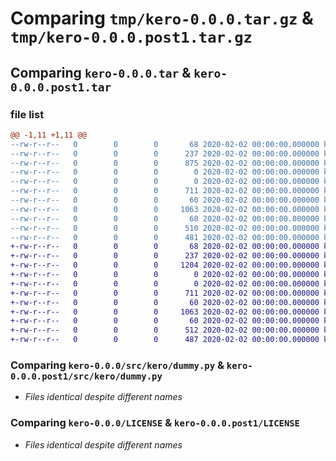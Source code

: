 # Comparing `tmp/kero-0.0.0.tar.gz` & `tmp/kero-0.0.0.post1.tar.gz`

## Comparing `kero-0.0.0.tar` & `kero-0.0.0.post1.tar`

### file list

```diff
@@ -1,11 +1,11 @@
--rw-r--r--   0        0        0       68 2020-02-02 00:00:00.000000 kero-0.0.0/.gitattributes
--rw-r--r--   0        0        0      237 2020-02-02 00:00:00.000000 kero-0.0.0/env.yml
--rw-r--r--   0        0        0      875 2020-02-02 00:00:00.000000 kero-0.0.0/projects/_tests01.py
--rw-r--r--   0        0        0        0 2020-02-02 00:00:00.000000 kero-0.0.0/src/__init__.py
--rw-r--r--   0        0        0        0 2020-02-02 00:00:00.000000 kero-0.0.0/src/kero/__init__.py
--rw-r--r--   0        0        0      711 2020-02-02 00:00:00.000000 kero-0.0.0/src/kero/dummy.py
--rw-r--r--   0        0        0       60 2020-02-02 00:00:00.000000 kero-0.0.0/src/kero/utils.py
--rw-r--r--   0        0        0     1063 2020-02-02 00:00:00.000000 kero-0.0.0/LICENSE
--rw-r--r--   0        0        0       60 2020-02-02 00:00:00.000000 kero-0.0.0/README.md
--rw-r--r--   0        0        0      510 2020-02-02 00:00:00.000000 kero-0.0.0/pyproject.toml
--rw-r--r--   0        0        0      481 2020-02-02 00:00:00.000000 kero-0.0.0/PKG-INFO
+-rw-r--r--   0        0        0       68 2020-02-02 00:00:00.000000 kero-0.0.0.post1/.gitattributes
+-rw-r--r--   0        0        0      237 2020-02-02 00:00:00.000000 kero-0.0.0.post1/env.yml
+-rw-r--r--   0        0        0     1204 2020-02-02 00:00:00.000000 kero-0.0.0.post1/projects/_tests01.py
+-rw-r--r--   0        0        0        0 2020-02-02 00:00:00.000000 kero-0.0.0.post1/src/__init__.py
+-rw-r--r--   0        0        0        0 2020-02-02 00:00:00.000000 kero-0.0.0.post1/src/kero/__init__.py
+-rw-r--r--   0        0        0      711 2020-02-02 00:00:00.000000 kero-0.0.0.post1/src/kero/dummy.py
+-rw-r--r--   0        0        0       60 2020-02-02 00:00:00.000000 kero-0.0.0.post1/src/kero/utils.py
+-rw-r--r--   0        0        0     1063 2020-02-02 00:00:00.000000 kero-0.0.0.post1/LICENSE
+-rw-r--r--   0        0        0       60 2020-02-02 00:00:00.000000 kero-0.0.0.post1/README.md
+-rw-r--r--   0        0        0      512 2020-02-02 00:00:00.000000 kero-0.0.0.post1/pyproject.toml
+-rw-r--r--   0        0        0      487 2020-02-02 00:00:00.000000 kero-0.0.0.post1/PKG-INFO
```

### Comparing `kero-0.0.0/src/kero/dummy.py` & `kero-0.0.0.post1/src/kero/dummy.py`

 * *Files identical despite different names*

### Comparing `kero-0.0.0/LICENSE` & `kero-0.0.0.post1/LICENSE`

 * *Files identical despite different names*

